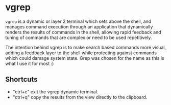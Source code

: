 # vgrep
`vgrep` is a dynamic or layer 2 terminal which sets above the shell, and manages command execution through an 
application that dynamically renders the results of commands in the shell, allowing rapid feedback and tuning of 
commands that are complex or need to be used repetitively.

The intention behind vgrep is to make search based commands more visual, adding a feedback layer to the shell while
protecting against commands which could damage system state. Grep was chosen for the name as this is what I use it for most :)

## Shortcuts
- "ctrl+c" exit the vgrep dynamic terminal.
- "ctrl+q" copy the results from the view directly to the clipboard.
